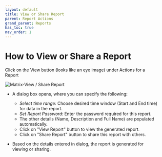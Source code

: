 ```yaml
---
layout: default
title: View or Share Report
parent: Report Actions
grand_parent: Reports
has_toc: true
nav_order: 1
---
```

# How to View or Share a Report
Click on the View button (looks like an eye image) under Actions for a Report

![Matrix-View / Share Report](https://www.smartclean.io/matrix/images/viewAndShareWebReportFinal.png)

- A dialog box opens, where you can specify the following:
  - *Select time range:* Choose desired time window (Start and End time) for data in the report.
  - *Set Report Password:* Enter the password required for this report.
  - The other details (Name, Description and Full Name) are populated automatically.
  - Click on "View Report" button to view the generated report.
  - Click on "Share Report" button to share this report with others.
  
- Based on the details entered in dialog, the report is generated for viewing or sharing.
